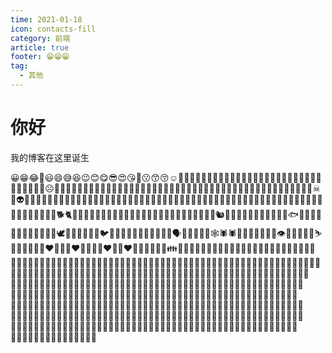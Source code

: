 ```yaml
---
time: 2021-01-18
icon: contacts-fill
category: 前端
article: true
footer: 😁😁😁
tag:
  - 其他
---
```

# 你好

我的博客在这里诞生

😀😁😂🤣😃😄😅😆😉😊😋😎😍😘🥰😗😙😚☺🙂🤗🤩🤔🤨😐😑😶🙄😏😣😥😮🤐😯😪😫🥱😴😌😛😜😝🤤😒😓😔😕🙃🤑😲☹🙁😖😞😟😤😢😭😦😧😨😩🤯😬😰😱🥵🥶😳🤪😵🥴😠😡🤬😷🤒🤕🤢🤮🤧😇🥳🥺🤠🤡🤥🤫🤭🧐🤓😈👿👹👺💀☠👻👽👾🤖💩😺😸😹😻😼😽🙀😿😾🐱‍👤🐱‍🏍🐱‍💻🐱‍🐉🐱‍👓🐱‍🚀🙈🙉🙊🐵🐶🐺🐱🦁🐯🦒🦊🦝🐮🐷🐗🐭🐹🐻🐨🐨🐼🐸🦓🐴🦄🐔🐲🐽🐾🐒🦍🦧🦮🐕‍🦺🐩🐕🐈🐅🐆🐎🦌🦏🦛🐂🐃🐄🐖🐏🐑🐐🐪🐫🦙🦘🦥🦨🦡🐘🐁🐀🦔🐇🐿🐊🐢🐍🐉🦕🦖🦦🦈🐬🐳🐋🐟🐠🐡🦐🦑🐙🦞🦀🐚🦆🐓🦃🦅🕊🦢🦜🐣🐤🐥🐧🐦🦉🦚🦩🦇🦋🐌🐛🦗🦟🐜🐝🗣🧞‍♂️🧞‍♀️🦠🕸🕷🕷🐞🦂👤🧠👥🦾🦿👁👀👣🤺🦴🦷⛷🤼‍♂️👅🤼‍♀️👨‍❤️‍💋‍👨👩‍❤️‍💋‍👩💏👨‍❤️‍👨👩‍❤️‍👩💑👯‍♀️👯‍♂️👪👨‍👩‍👦👨‍👩‍👧👨‍👩‍👧‍👦👨‍👩‍👦‍👦👨‍👩‍👧‍👧👨‍👨‍👦👨‍👨‍👧👩‍👩‍👧‍👧👩‍👩‍👦‍👦👩‍👩‍👧‍👦👩‍👩‍👧👩‍👩‍👦👨‍👨‍👧‍👧👨‍👨‍👧‍👧👨‍👨‍👦‍👦👨‍👨‍👧‍👦👩‍👦👩‍👧👩‍👧‍👦👩‍👦‍👦👩‍👧‍👧👨‍👦👨‍👧👨‍👧‍👦👩🏽‍🤝‍👩🏼👩🏽‍🤝‍👩🏻👩🏼‍🤝‍👩🏼👩🏼‍🤝‍👩🏻👩🏻‍🤝‍👩🏻👭👨‍👧‍👧👨‍👦‍👦👩🏽‍🤝‍👩🏽👩🏿‍🤝‍👩🏾👩🏿‍🤝‍👩🏿👩🏾‍🤝‍👩🏻👩🏾‍🤝‍👩🏼👫👩🏻‍🤝‍🧑🏻👩🏾‍🤝‍👩🏽👩🏾‍🤝‍👩🏾👩🏻‍🤝‍🧑🏼👩🏻‍🤝‍🧑🏽👩🏿‍🤝‍👩🏻👩🏿‍🤝‍👩🏼👩🏻‍🤝‍🧑🏾👩🏻‍🤝‍🧑🏿👩🏿‍🤝‍👩🏽👩🏻‍🤝‍🧑🏿👩🏽‍🤝‍🧑🏽👩🏿‍🤝‍🧑🏻👨🏼‍🤝‍👨🏼👨🏼‍🤝‍👨🏻👩🏾‍🤝‍🧑🏿👩🏽‍🤝‍🧑🏼👩🏻‍🤝‍🧑🏾👩🏻‍🤝‍🧑🏽👩🏽‍🤝‍🧑🏻👩🏾‍🤝‍🧑🏾👨🏻‍🤝‍👨🏻👬👩🏾‍🤝‍🧑🏽👩🏼‍🤝‍🧑🏿👩🏻‍🤝‍🧑🏼👩🏻‍🤝‍🧑🏻👩🏼‍🤝‍🧑🏾👩🏾‍🤝‍🧑🏼👩🏿‍🤝‍🧑🏿👩🏿‍🤝‍🧑🏾👩🏾‍🤝‍🧑🏻👩🏼‍🤝‍🧑🏽👫👩🏿‍🤝‍👩🏿👩🏼‍🤝‍🧑🏼👩🏽‍🤝‍🧑🏿👩🏿‍🤝‍🧑🏽👩🏿‍🤝‍🧑🏼👩🏽‍🤝‍🧑🏾👩🏼‍🤝‍🧑🏻👩🏿‍🤝‍👩🏾👨🏽‍🤝‍👨🏻👨🏽‍🤝‍👨🏼👨🏿‍🤝‍👨🏼👨🏿‍🤝‍👨🏽👨🏽‍🤝‍👨🏽👨🏾‍🤝‍👨🏻👨🏿‍🤝‍👨🏿👨🏿‍🤝‍👨🏾👨🏾‍🤝‍👨🏼👨🏾‍🤝‍👨🏽👨🏾‍🤝‍👨🏾👨🏿‍🤝‍👨🏻